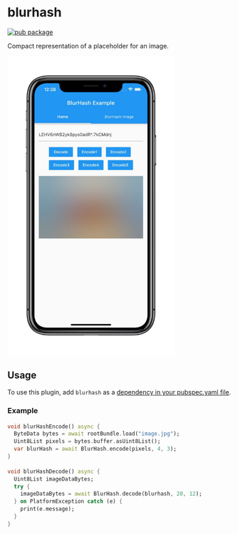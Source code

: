# blurhash

[![pub package](https://img.shields.io/pub/v/blurhash?style=flat-square)](https://pub.dartlang.org/packages/blurhash)

Compact representation of a placeholder for an image.

<img src="https://raw.githubusercontent.com/Raincal/blurhash/master/blurhash.png" width="375">

## Usage

To use this plugin, add `blurhash` as a [dependency in your pubspec.yaml file](https://flutter.io/platform-plugins/).

### Example

```dart
void blurHashEncode() async {
  ByteData bytes = await rootBundle.load("image.jpg");
  Uint8List pixels = bytes.buffer.asUint8List();
  var blurHash = await BlurHash.encode(pixels, 4, 3);
}

void blurHashDecode() async {
  Uint8List imageDataBytes;
  try {
    imageDataBytes = await BlurHash.decode(blurhash, 20, 12);
  } on PlatformException catch (e) {
    print(e.message);
  }
}
```
